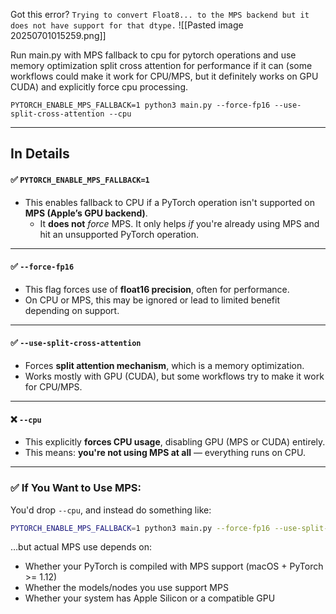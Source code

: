 
Got this error?
`Trying to convert Float8... to the MPS backend but it does not have support for that dtype.`
![[Pasted image 20250701015259.png]]

Run main.py with MPS fallback to cpu for pytorch operations and use memory optimization split cross attention for performance if it can (some workflows could make it work for CPU/MPS, but it definitely works on GPU CUDA) and explicitly force cpu processing.
```
PYTORCH_ENABLE_MPS_FALLBACK=1 python3 main.py --force-fp16 --use-split-cross-attention --cpu
```

---

## In Details

#### ✅ `PYTORCH_ENABLE_MPS_FALLBACK=1`

- This enables fallback to CPU if a PyTorch operation isn't supported on **MPS (Apple’s GPU backend)**.
    - It **does not** _force_ MPS. It only helps _if_ you're already using MPS and hit an unsupported PyTorch operation.
    
---

#### ✅ `--force-fp16`

- This flag forces use of **float16 precision**, often for performance.
- On CPU or MPS, this may be ignored or lead to limited benefit depending on support.

---

#### ✅ `--use-split-cross-attention`

- Forces **split attention mechanism**, which is a memory optimization.
- Works mostly with GPU (CUDA), but some workflows try to make it work for CPU/MPS.

---

#### ❌ `--cpu`

- This explicitly **forces CPU usage**, disabling GPU (MPS or CUDA) entirely.
- This means: **you're not using MPS at all** — everything runs on CPU.

---

### ✅ If You Want to Use MPS:

You'd drop `--cpu`, and instead do something like:

```bash
PYTORCH_ENABLE_MPS_FALLBACK=1 python3 main.py --force-fp16 --use-split-cross-attention
```

…but actual MPS use depends on:

- Whether your PyTorch is compiled with MPS support (macOS + PyTorch >= 1.12)
- Whether the models/nodes you use support MPS
- Whether your system has Apple Silicon or a compatible GPU